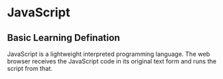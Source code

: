 # JavaScript
## Basic Learning Defination
JavaScript is a lightweight interpreted programming language. The web browser receives the JavaScript code in its original text form and runs the script from that.
